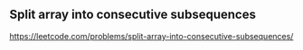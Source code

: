 ## Split array into consecutive subsequences
https://leetcode.com/problems/split-array-into-consecutive-subsequences/
